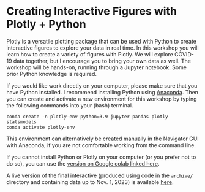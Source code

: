 # Creating Interactive Figures with Plotly + Python

Plotly is a versatile plotting package that can be used with Python to create interactive figures to explore your data in real time.  In this workshop you will learn how to create a variety of figures with Plotly.  We will explore COVID-19 data together, but I encourage you to bring your own data as well.  The workshop will be hands-on, running through a Jupyter notebook.  Some prior Python knowledge is required.  

If you would like work directly on your computer, please make sure that you have Python installed.  I recommend installing Python using [Anaconda](https://www.anaconda.com/products/distribution). Then you can create and activate a new environment for this workshop by typing the following commands into your (bash) terminal.

```
conda create -n plotly-env python=3.9 jupyter pandas plotly statsmodels
conda activate plotly-env
```

This environment can alternatively be created manually in the Navigator GUI with Anaconda, if you are not comfortable working from the command line. 

If you cannot install Python or Plotly on your computer (or you prefer not to do so), you can use the [version on Google colab linked here](https://colab.research.google.com/drive/1g8nYzA3OPRGwMosPOmGVEmRxmc2Rf5ZK?usp=sharing).

A live version of the final interactive (produced using code in the `archive/` directory and containing data up to Nov. 1, 2023) is available [here](https://ageller.github.io/IntroToPlotly/plotly_graph.html).


